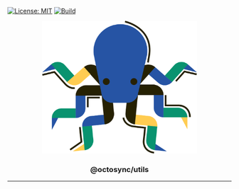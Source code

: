 [![License: MIT](https://img.shields.io/github/license/marcelovicentegc/octosync)](LICENSE)
[![Build](https://github.com/marcelovicentegc/octosync/actions/workflows/build.yml/badge.svg)](https://github.com/marcelovicentegc/octosync/actions/workflows/build.yml)

<p align="center">
  <img alt="octosync logo" src="https://raw.githubusercontent.com/marcelovicentegc/octosync/main/assets/octosync.png" height="300" />
  <h3 align="center">@octosync/utils</h3>
  <p align="center"></p>
</p>

---
